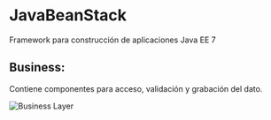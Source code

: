 # JavaBeanStack
Framework para construcción de aplicaciones Java EE 7

## Business: ## 
Contiene componentes para acceso, validación y grabación del dato.

![Business Layer](https://github.com/jencisopy/JavaBeanStack/blob/master/business/src/main/resources/images/javabeanstack_business.png)









